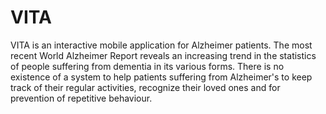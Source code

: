 # VITA

VITA is an interactive mobile application for Alzheimer patients. The most recent World Alzheimer Report reveals an increasing trend in the statistics of people suffering from dementia in its various forms. There is no existence of a system to help patients suffering from Alzheimer's to keep track of their regular activities, recognize their loved ones and for prevention of repetitive behaviour.

